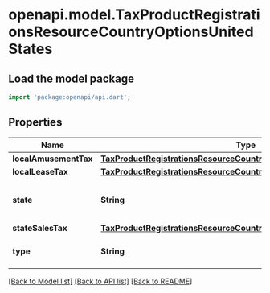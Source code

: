 # openapi.model.TaxProductRegistrationsResourceCountryOptionsUnitedStates

## Load the model package
```dart
import 'package:openapi/api.dart';
```

## Properties
Name | Type | Description | Notes
------------ | ------------- | ------------- | -------------
**localAmusementTax** | [**TaxProductRegistrationsResourceCountryOptionsUsLocalAmusementTax**](TaxProductRegistrationsResourceCountryOptionsUsLocalAmusementTax.md) |  | [optional] 
**localLeaseTax** | [**TaxProductRegistrationsResourceCountryOptionsUsLocalLeaseTax**](TaxProductRegistrationsResourceCountryOptionsUsLocalLeaseTax.md) |  | [optional] 
**state** | **String** | Two-letter US state code ([ISO 3166-2](https://en.wikipedia.org/wiki/ISO_3166-2)). | 
**stateSalesTax** | [**TaxProductRegistrationsResourceCountryOptionsUsStateSalesTax**](TaxProductRegistrationsResourceCountryOptionsUsStateSalesTax.md) |  | [optional] 
**type** | **String** | Type of registration in the US. | 

[[Back to Model list]](../README.md#documentation-for-models) [[Back to API list]](../README.md#documentation-for-api-endpoints) [[Back to README]](../README.md)


